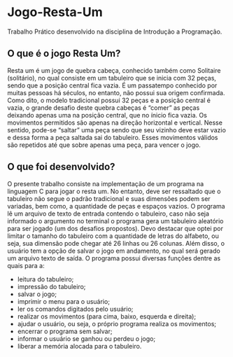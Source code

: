 # Jogo-Resta-Um
Trabalho Prático desenvolvido na disciplina de Introdução a Programação. 

## O que é o jogo Resta Um? 
Resta um é um jogo de quebra cabeça, conhecido também como Solitaire (solitário), no qual consiste em um tabuleiro que se inicia com 32 peças, sendo que a posição central fica vazia. É um passatempo conhecido por muitas pessoas há séculos, no entanto, não possui sua  origem confirmada. 
Como dito, o modelo tradicional possui 32 peças e a posição central é vazia, o grande desafio deste quebra cabeças é “comer” as peças deixando apenas uma na posição central, que no ínicio fica vazia. Os movimentos permitidos são apenas na direção horizontal e vertical. Nesse sentido, pode-se “saltar” uma peça sendo que seu vizinho deve estar vazio e dessa forma a peça saltada sai do tabuleiro. Esses movimentos válidos são repetidos até que sobre apenas uma peça, para vencer o jogo.

## O que foi desenvolvido? 
O presente trabalho consiste na implementação de um programa na linguagem C para jogar o resta um. No entanto, deve ser ressaltado que o tabuleiro não segue o padrão tradicional e suas dimensões podem ser variadas, bem como, a quantidade de peças e espaços vazios. O programa lê um arquivo de texto de entrada contendo o tabuleiro, caso não seja informado o argumento no terminal o programa gera um tabuleiro aleatório para ser jogado (um dos desafios propostos). Devo destacar que optei por limitar o tamanho do tabuleiro com a quantidade de letras do alfabeto, ou seja, sua dimensão pode chegar até 26 linhas ou 26 colunas. Além disso, o usuário tem a opção de salvar o jogo em andamento, no qual será gerado um arquivo texto de saída.
O programa possui diversas funções dentre as quais para a: 
* leitura do tabuleiro; 
* impressão do tabuleiro;
* salvar o jogo;
* imprimir o menu para o usuário; 
* ler os comandos digitados pelo usuário; 
* realizar os movimentos (para cima, baixo, esquerda e direita);
* ajudar o usuário, ou seja, o próprio programa realiza os movimentos; 
* encerrar o programa sem salvar; 
* informar o usuário se ganhou ou perdeu o jogo;
* liberar a memória alocada para o tabuleiro.
